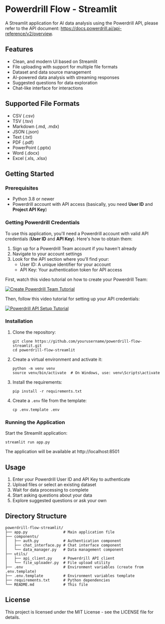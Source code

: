 # Powerdrill Flow - Streamlit

A Streamlit application for AI data analysis using the Powerdrill API, please refer to the API document: https://docs.powerdrill.ai/api-reference/v2/overview.

## Features

- Clean, and modern UI based on Streamlit
- File uploading with support for multiple file formats
- Dataset and data source management
- AI-powered data analysis with streaming responses
- Suggested questions for data exploration
- Chat-like interface for interactions

## Supported File Formats

- CSV (.csv)
- TSV (.tsv)
- Markdown (.md, .mdx)
- JSON (.json)
- Text (.txt)
- PDF (.pdf)
- PowerPoint (.pptx)
- Word (.docx)
- Excel (.xls, .xlsx)

## Getting Started

### Prerequisites

- Python 3.8 or newer
- Powerdrill account with API access (basically, you need **User ID** and **Project API Key**)

### Getting Powerdrill Credentials

To use this application, you'll need a Powerdrill account with valid API credentials (**User ID** and **API Key**). Here's how to obtain them:

1. Sign up for a Powerdrill Team account if you haven't already
2. Navigate to your account settings
3. Look for the API section where you'll find your:
   - User ID: A unique identifier for your account
   - API Key: Your authentication token for API access

First, watch this video tutorial on how to create your Powerdrill Team:

[![Create Powerdrill Team Tutorial](https://img.youtube.com/vi/I-0yGD9HeDw/0.jpg)](https://www.youtube.com/watch?v=I-0yGD9HeDw)

Then, follow this video tutorial for setting up your API credentials:

[![Powerdrill API Setup Tutorial](https://img.youtube.com/vi/qs-GsUgjb1g/0.jpg)](https://www.youtube.com/watch?v=qs-GsUgjb1g)

### Installation

1. Clone the repository:
   ```
   git clone https://github.com/yourusername/powerdrill-flow-streamlit.git
   cd powerdrill-flow-streamlit
   ```

2. Create a virtual environment and activate it:
   ```
   python -m venv venv
   source venv/bin/activate  # On Windows, use: venv\Scripts\activate
   ```

3. Install the requirements:
   ```
   pip install -r requirements.txt
   ```

4. Create a `.env` file from the template:
   ```
   cp .env.template .env
   ```

### Running the Application

Start the Streamlit application:
```
streamlit run app.py
```

The application will be available at http://localhost:8501

## Usage

1. Enter your Powerdrill User ID and API Key to authenticate
2. Upload files or select an existing dataset
3. Wait for data processing to complete
4. Start asking questions about your data
5. Explore suggested questions or ask your own

## Directory Structure

```
powerdrill-flow-streamlit/
├── app.py                # Main application file
├── components/
│   ├── auth.py           # Authentication component
│   ├── chat_interface.py # Chat interface component
│   └── data_manager.py   # Data management component
├── utils/
│   ├── api_client.py     # Powerdrill API client
│   └── file_uploader.py  # File upload utility
├── .env                  # Environment variables (create from .env.template)
├── .env.template         # Environment variables template
├── requirements.txt      # Python dependencies
└── README.md             # This file
```

## License

This project is licensed under the MIT License - see the LICENSE file for details. 